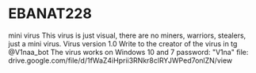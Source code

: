 # EBANAT228
mini virus
This virus is just visual, there are no miners, warriors,
stealers, just a mini virus. Virus version 1.0
Write to the creator of the virus in tg @V1naa_bot
The virus works on Windows 10 and 7
password: "V1na"
file: drive.google.com/file/d/1fWaZ4iHprii3RNkr8clRYJWPed7onlZN/view

